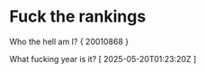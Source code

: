 # Fuck the rankings

Who the hell am I?
{ 20010868 }

What fucking year is it?
[ 2025-05-20T01:23:20Z ]
